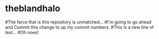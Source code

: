 # theblandhalo
#The farce that is this repository is unmatched...
#I'm going to go ahead and Commit this change to up my commit numbers.
#This is a new line of text...
#Oh noes!
#
